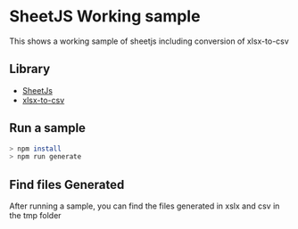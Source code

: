 # SheetJS Working sample

This shows a working sample of sheetjs including conversion of xlsx-to-csv

## Library

- [SheetJs](https://docs.sheetjs.com/docs/)
- [xlsx-to-csv](https://github.com/ianberdin/xlsx-to-csv)

## Run a sample

```sh
> npm install
> npm run generate
```

## Find files Generated

After running a sample, you can find the files generated in xslx and csv in the tmp folder
